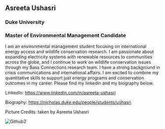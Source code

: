 ## Asreeta Ushasri
### Duke University
### Master of Environmental Management Candidate

I am an environmental management student focusing on international energy access and wildlife conservation research. I am passionate about expanding electricity systems with renewable resources to communities across the globe, and I continue to work on wildlife conservation issues through my Bass Connections research team. I have a strong background in crisis communications and international affairs. I am excited to combine my quantitative skills to support just energy programs and conservation outcomes in my career. Please find my linkedin and my biography below.

LinkedIn: https://www.linkedin.com/in/asreeta-ushasri

Biography: https://nicholas.duke.edu/people/students/ushasri

Picture Credits: taken by Asreeta Ushasri

![Github2](https://github.com/user-attachments/assets/27b31d59-f59a-4397-8dd3-5a960b7bdff6)
